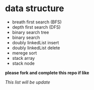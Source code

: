 # data structure


+ breath first search (BFS)
+ depth first search (DFS)
+ binary search tree
+ binary search
+ doubly linkedList insert
+ doubly linkedList delete
+ merege sort
+ stack array
+ stack node


**please fork and complete this repo if like**

*This list will be update*
